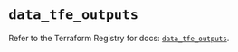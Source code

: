 # `data_tfe_outputs`

Refer to the Terraform Registry for docs: [`data_tfe_outputs`](https://registry.terraform.io/providers/hashicorp/tfe/0.54.0/docs/data-sources/outputs).
